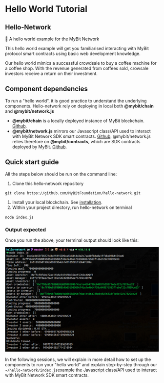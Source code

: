 # Hello World Tutorial

## Hello-Network

🔷 A hello world example for the MyBit Network

This hello world example will get you familiarised interacting with MyBit protocol smart contracts using basic web development knowledge.

Our hello world mimics a successful crowdsale to buy a coffee machine for a coffee shop. With the revenue generated from coffees sold, crowsale investors receive a return on their investment. 

## Component dependencies

To run a "hello world", it is good practice to understand the underlying components. Hello-network rely on deploying in local both **@mybit/chain** and **@mybit/network.js**

* **@mybit/chain** is a locally deployed instance of MyBit blockchain. [Github](https://github.com/MyBitFoundation/MyBit-Chain.tech).
* **@mybit/network.js** mirrors our Javascript class/API used to interact with MyBit Network SDK smart contracts.  [Github](https://github.com/MyBitFoundation/network.js). @mybit/network.js relies therefore on **@mybit/contracts**, which are  SDK contracts deployed by MyBit. [Github](https://github.com/MyBitFoundation/MyBit-Network.tech). 

## Quick start guide

All the steps below should be run on the command line: 

1. Clone this hello-network repository 

```text
git clone https://github.com/MyBitFoundation/hello-network.git
```

1. Install your local blockchain. See [installation](https://developer.mybit.io/hello-network/~/edit/drafts/-LP3bZnshIxL8ayzSrK6/set-up-mybit-chain#how-do-i-install-mybit-chain).
2. Within your project directory, run hello-network on terminal 

 `node index.js`

### Output expected

Once you run the above, your terminal output should look like this: 

![Hello-network example](.gitbook/assets/screen-shot-2018-10-18-at-4.34.54-pm.png)

In the following sessions, we will explain in more detail how to set up the components to run your "hello world" and explain step-by-step through our `~/hello-network/index.js`example the Javascript class/API  used to interact with MyBit Network SDK smart contracts. 

